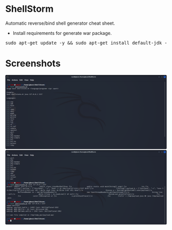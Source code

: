 # ShellStorm
Automatic reverse/bind shell generator cheat sheet.  

* Install requirements for generate war package.  
<pre>sudo apt-get update -y && sudo apt-get install default-jdk -y</pre>

# Screenshots
![alt text](https://github.com/0bfxGH0ST/ShellStorm/blob/main/screenshots/screenshot01.png)  
![alt text](https://github.com/0bfxGH0ST/ShellStorm/blob/main/screenshots/screenshot2.png)  
